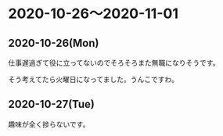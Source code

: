 # 2020-10-26〜2020-11-01

## 2020-10-26(Mon)

仕事遅過ぎて役に立ってないのでそろそろまた無職になりそうです。

そう考えてたら火曜日になってました。うんこですわ。

## 2020-10-27(Tue)

趣味が全く捗らないです。
